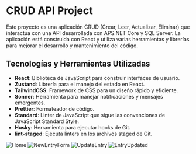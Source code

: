 # CRUD API Project

Este proyecto es una aplicación CRUD (Crear, Leer, Actualizar, Eliminar) que interactúa con una API desarrollada con APS.NET Core y SQL Server. La aplicación está construida con React y utiliza varias herramientas y librerías para mejorar el desarrollo y mantenimiento del código.

## Tecnologías y Herramientas Utilizadas

- **React**: Biblioteca de JavaScript para construir interfaces de usuario.
- **Zustand**: Librería para el manejo del estado en React.
- **TailwindCSS**: Framework de CSS para un diseño rápido y eficiente.
- **Sonner**: Herramienta para manejar notificaciones y mensajes emergentes.
- **Prettier**: Formateador de código.
- **Standard**: Linter de JavaScript que sigue las convenciones de JavaScript Standard Style.
- **Husky**: Herramienta para ejecutar hooks de Git.
- **lint-staged**: Ejecuta linters en los archivos staged de Git.

![Home](https://github.com/user-attachments/assets/0d275d6b-d896-4741-91f7-672aeb7ea47c)
![NewEntryForm](https://github.com/user-attachments/assets/b46f185b-4618-4af6-98f2-37082a2360f1)
![UpdateEntry](https://github.com/user-attachments/assets/14f9f970-855e-49cc-9cc6-4ff4ca09bea0)
![EntryUpdated](https://github.com/user-attachments/assets/173795c9-537d-4aea-a175-6803214be198)
